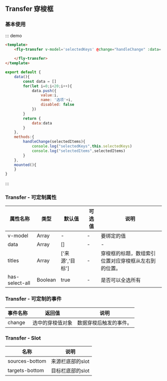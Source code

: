 <script>
 module.exports =  {
        data(){
            const data = []
            for(let i=0;i<20;i++){
                data.push({
                    value:i,
                    name: '选项'+i,
                    disabled: false
                })
            }
            return {
                data:data,
                selectedKeys:[]
            }
        },
        methods:{
            handleChange(selectedItems){
                console.log("selectedKeys",this.selectedKeys)
                console.log("selectedItems",selectedItems)
            }
        },
        mounted(){
        }
    }
</script>

## Transfer 穿梭框

### 基本使用

::: demo
```html
<template>
    <fly-transfer v-model='selectedKeys' @change="handleChange" :data='data'>
        
    </fly-transfer>
</template>
```
```js
export default {
    data(){
        const data = []
        for(let i=0;i<20;i++){
            data.push({
                value:i,
                name: '选项'+i,
                disabled: false
            })
        }
        return {
            data:data
        }
    },
    methods:{
        handleChange(selectedItems){
            console.log("selectedKeys",this.selectedKeys)
            console.log("selectedItems",selectedItems)
        }
    },
    mounted(){
    }
}
```
:::

### Transfer - 可定制属性

| 属性名称      | 类型    | 默认值 | 可选值                                                | 说明           |
| ------------- | ------- | ------ | ----------------------------------------------------- | -------------- |
| v-model          | Array  | - | - | 要绑定的值       |
| data          | Array  | [] | - |   -     |穿梭框的数据源|
| titles     | Array  | ['来源','目标']     | -                                              | 穿梭框的标题，数组索引位置对应穿梭框从左右到的位置。         |
| has-select-all | Boolean | true  | -                                                     | 是否可以全选所有 |

### Transfer - 可定制的事件

| 事件名称 | 返回值 | 说明             |
| -------- | ------ | ---------------- |
| change | 选中的穿梭值对象      | 数据穿梭后触发的事件。 |

### Transfer - Slot

| 名称    | 说明                 |
| ------- | -------------------- |
| sources-bottom | 来源栏底部的slot |
| targets-bottom | 目标栏底部的slot |